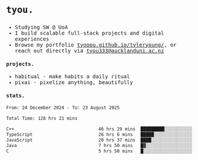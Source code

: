 ## <samp><h3>tyou.</h3></samp>
<samp>
   
   - Studying SW @ UoA
   - I build scalable full-stack projects and digital experiences
   - Browse my portfolio [tyooou.github.io/tyleryoung/](http://tyooou.github.io/tyleryoung/), or reach out directly via [tyou333@aucklanduni.ac.nz](mailto:tyou333@aucklanduni.ac.nz)

#### projects.
- habitual - make habits a daily ritual
- pixai - pixelize anything, beautifully

#### stats.
  <!--START_SECTION:waka-->

```txt
From: 24 December 2024 - To: 23 August 2025

Total Time: 128 hrs 21 mins

C++                                46 hrs 29 mins  █████████░░░░░░░░░░░░░░░░   36.05 %
TypeScript                         26 hrs 6 mins   █████░░░░░░░░░░░░░░░░░░░░   20.25 %
JavaScript                         20 hrs 37 mins  ████░░░░░░░░░░░░░░░░░░░░░   15.99 %
Java                               7 hrs 50 mins   █▓░░░░░░░░░░░░░░░░░░░░░░░   06.08 %
C                                  5 hrs 50 mins   █░░░░░░░░░░░░░░░░░░░░░░░░   04.52 %
```

<!--END_SECTION:waka-->
</samp>
